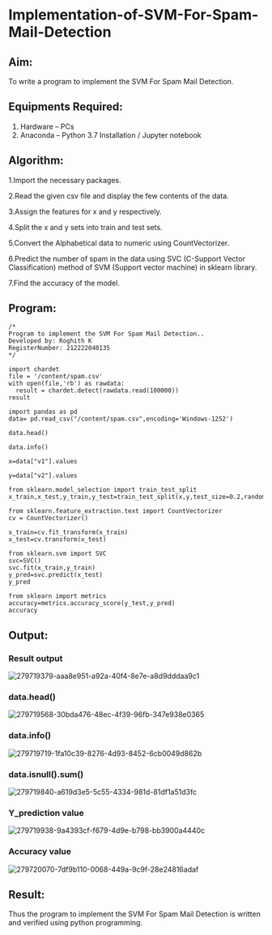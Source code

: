 # Implementation-of-SVM-For-Spam-Mail-Detection

## Aim:
To write a program to implement the SVM For Spam Mail Detection.

## Equipments Required:
1. Hardware – PCs
2. Anaconda – Python 3.7 Installation / Jupyter notebook

## Algorithm:
1.Import the necessary packages.

2.Read the given csv file and display the few contents of the data.

3.Assign the features for x and y respectively.

4.Split the x and y sets into train and test sets.

5.Convert the Alphabetical data to numeric using CountVectorizer.

6.Predict the number of spam in the data using SVC (C-Support Vector Classification) method of SVM (Support vector machine) in sklearn library.

7.Find the accuracy of the model.

## Program:
```
/*
Program to implement the SVM For Spam Mail Detection..
Developed by: Roghith K
RegisterNumber: 212222040135
*/
```
```
import chardet
file = '/content/spam.csv'
with open(file,'rb') as rawdata:
  result = chardet.detect(rawdata.read(100000))
result
```
```
import pandas as pd
data= pd.read_csv("/content/spam.csv",encoding='Windows-1252')
```
```
data.head()
```
```
data.info()
```
```
x=data["v1"].values
```
```
y=data["v2"].values
```
```
from sklearn.model_selection import train_test_split
x_train,x_test,y_train,y_test=train_test_split(x,y,test_size=0.2,random_state=0)
```
```
from sklearn.feature_extraction.text import CountVectorizer
cv = CountVectorizer()
```
```
x_train=cv.fit_transform(x_train)
x_test=cv.transform(x_test)
```
```
from sklearn.svm import SVC
svc=SVC()
svc.fit(x_train,y_train)
y_pred=svc.predict(x_test)
y_pred
```
```
from sklearn import metrics
accuracy=metrics.accuracy_score(y_test,y_pred)
accuracy
```

## Output:
### Result output
![279719379-aaa8e951-a92a-40f4-8e7e-a8d9dddaa9c1](https://github.com/RoghithKrishnamoorthy/Implementation-of-SVM-For-Spam-Mail-Detection/assets/119475474/87d89370-0471-4d5a-9da7-21d6c54b3f65)

### data.head()
![279719568-30bda476-48ec-4f39-96fb-347e938e0365](https://github.com/RoghithKrishnamoorthy/Implementation-of-SVM-For-Spam-Mail-Detection/assets/119475474/8235037c-e206-418e-aeb7-97bac866052d)

### data.info()
![279719719-1fa10c39-8276-4d93-8452-6cb0049d862b](https://github.com/RoghithKrishnamoorthy/Implementation-of-SVM-For-Spam-Mail-Detection/assets/119475474/c926e7a7-6a71-4f96-82f6-83bc5f70de58)

### data.isnull().sum()
![279719840-a619d3e5-5c55-4334-981d-81df1a51d3fc](https://github.com/RoghithKrishnamoorthy/Implementation-of-SVM-For-Spam-Mail-Detection/assets/119475474/51d65d5c-d919-43a7-ac9a-0c8bf9c15bbd)

### Y_prediction value
![279719938-9a4393cf-f679-4d9e-b798-bb3900a4440c](https://github.com/RoghithKrishnamoorthy/Implementation-of-SVM-For-Spam-Mail-Detection/assets/119475474/d96cb11e-3eb1-488e-8763-28db509dbb2c)

### Accuracy value
![279720070-7df9b110-0068-449a-9c9f-28e24816adaf](https://github.com/RoghithKrishnamoorthy/Implementation-of-SVM-For-Spam-Mail-Detection/assets/119475474/45ed95d8-3a05-474d-8700-02211d879488)

## Result:
Thus the program to implement the SVM For Spam Mail Detection is written and verified using python programming.
